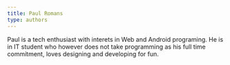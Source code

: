 ```yaml
---
title: Paul Romans
type: authors
---
```

Paul is a tech enthusiast with interets in Web and Android programing.  He is in IT student who however does not take programming as his full time commitment, loves designing and developing for fun.
